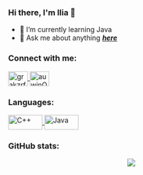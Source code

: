### Hi there, I'm **Ilia** 👋

- 🌱 I’m currently learning Java
- 💬 Ask me about anything ***[here](https://t.me/auwjnQh1Pa "Hello there!")***

<p align="left"> 
<h3 align="left">Connect with me:</h3>
<a href="https://vk.com/grakzrfe" target="blank">
  <img align="center" src="https://cdn.jsdelivr.net/npm/simple-icons@3.0.1/icons/vk.svg" alt="grakzrfe" height="30" width="40" />
</a>
<a href="https://t.me/auwjnQh1Pa" target="blank">
  <img align="center" src="https://cdn.jsdelivr.net/npm/simple-icons@3.0.1/icons/telegram.svg" alt="auwjnQh1Pa" height="30" width="40" />
</a>
</p>

<p align="left"> 
<h3 align="left">Languages:</h3>
<a href="https://en.wikipedia.org/wiki/C%2B%2B" target="blank">
  <img align="center" src="https://img.shields.io/badge/-C++-090909?style=for-the-badge&logo=C%2b%2b&logoColor=6296CC" alt="C++" height="30" width="70" />
</a>
<a href="https://www.java.com/ru/download/manual.jsp" target="blank">
  <img align="center" src="https://img.shields.io/badge/-Java-090909?style=for-the-badge&logo=Java&logoColor=00ff11" alt="Java" height="30" width="70" />
</a>
</p>

<h3 align="left">GitHub stats:</h3>
<p align="center">
  <img src="https://github-readme-stats.vercel.app/api?username=alowu&hide=issues,stars&theme=buefy&show_icons=true&cache_seconds=1800&hide_title=true" />
</p>

